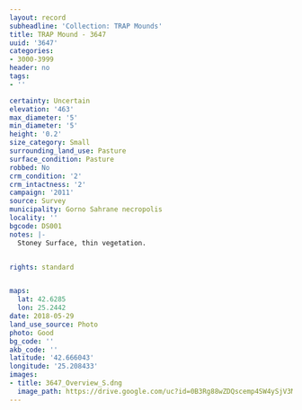 ```yaml
---
layout: record
subheadline: 'Collection: TRAP Mounds'
title: TRAP Mound - 3647
uuid: '3647'
categories:
- 3000-3999
header: no
tags:
- ''

certainty: Uncertain
elevation: '463'
max_diameter: '5'
min_diameter: '5'
height: '0.2'
size_category: Small
surrounding_land_use: Pasture
surface_condition: Pasture
robbed: No
crm_condition: '2'
crm_intactness: '2'
campaign: '2011'
source: Survey
municipality: Gorno Sahrane necropolis
locality: ''
bgcode: DS001
notes: |-
  Stoney Surface, thin vegetation.


rights: standard


maps:
  lat: 42.6285
  lon: 25.2442
date: 2018-05-29
land_use_source: Photo
photo: Good
bg_code: ''
akb_code: ''
latitude: '42.666043'
longitude: '25.208433'
images:
- title: 3647_Overview_S.dng
  image_path: https://drive.google.com/uc?id=0B3Rg88wZDQscemp4SW4ySjV3Mmc
---
```

